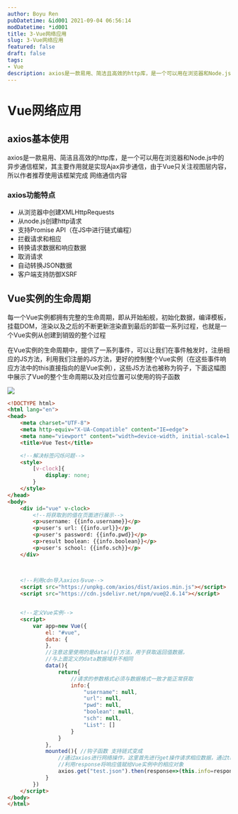 ```yaml
---
author: Boyu Ren
pubDatetime: &id001 2021-09-04 06:56:14
modDatetime: *id001
title: 3-Vue网络应用
slug: 3-Vue网络应用
featured: false
draft: false
tags:
- Vue
description: axios是一款易用、简洁且高效的http库，是一个可以用在浏览器和Node.js中的
---
```


# Vue网络应用

## axios基本使用

axios是一款易用、简洁且高效的http库，是一个可以用在浏览器和Node.js中的
异步通信框架，其主要作用就是实现Ajax异步通信，由于Vue只关注视图层内容，所以作者推荐使用该框架完成
网络通信内容

### axios功能特点 
- 从浏览器中创建XMLHttpRequests
- 从node.js创建http请求
- 支持Promise API（在JS中进行链式编程）
- 拦截请求和相应
- 转换请求数据和响应数据
- 取消请求
- 自动转换JSON数据
- 客户端支持防御XSRF


## Vue实例的生命周期
每一个Vue实例都拥有完整的生命周期，即从开始船舰，初始化数据，编译模板，挂载DOM，渲染以及之后的不断更新渲染直到最后的卸载一系列过程，也就是一个Vue实例从创建到销毁的整个过程

在Vue实例的生命周期中，提供了一系列事件，可以让我们在事件触发时，注册相应的JS方法，利用我们注册的JS方法，更好的控制整个Vue实例（在这些事件响应方法中的this直接指向的是Vue实例），这些JS方法也被称为钩子，下面这幅图中展示了Vue的整个生命周期以及对应位置可以使用的钩子函数

![](https://ywrbyimg.oss-cn-chengdu.aliyuncs.com/img/lifecycle.png)


```html
<!DOCTYPE html>
<html lang="en">
<head>
    <meta charset="UTF-8">
    <meta http-equiv="X-UA-Compatible" content="IE=edge">
    <meta name="viewport" content="width=device-width, initial-scale=1.0">
    <title>Vue Test</title>

    <!--解决标签闪烁问题-->
    <style>
        [v-clock]{
            display: none;
        }
    </style>
</head>
<body>
    <div id="vue" v-clock>
        <!--将获取到的值在页面进行展示-->
        <p>username: {{info.username}}</p>
        <p>user's url: {{info.url}}</p>
        <p>user's password: {{info.pwd}}</p>
        <p>result boolean: {{info.boolean}}</p>
        <p>user's school: {{info.sch}}</p>
    </div>
    
    

    <!--利用cdn导入axios与vue-->
    <script src="https://unpkg.com/axios/dist/axios.min.js"></script>
    <script src="https://cdn.jsdelivr.net/npm/vue@2.6.14"></script>


    <!--定义Vue实例-->
    <script>
        var app=new Vue({
            el: "#vue",
            data: {
            },
            //注意这里使用的是data(){}方法，用于获取返回值数据，
            //与上面定义的data数据域并不相同
            data(){
                return{
                    //请求的参数格式必须与数据格式一致才能正常获取
                    info:{
                        "username": null,
                        "url": null,
                        "pwd": null,
                        "boolean": null,
                        "sch": null,
                        "List": []
                    }
                }
            },
            mounted(){ //钩子函数 支持链式变成
                //通过axios进行网络操作，这里首先进行get操作请求相应数据，通过then方法获取相应结果，
                //利用response将响应值赋给Vue实例中的相应对象
                axios.get("test.json").then(response=>(this.info=response.data))
            }
        })
    </script>
</body>
</html>
```